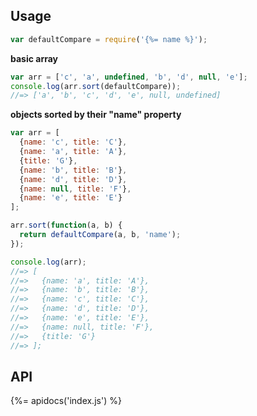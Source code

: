 ## Usage

```js
var defaultCompare = require('{%= name %}');
```

**basic array**

```js
var arr = ['c', 'a', undefined, 'b', 'd', null, 'e'];
console.log(arr.sort(defaultCompare));
//=> ['a', 'b', 'c', 'd', 'e', null, undefined]
```

**objects sorted by their "name" property**

```js
var arr = [
  {name: 'c', title: 'C'},
  {name: 'a', title: 'A'},
  {title: 'G'},
  {name: 'b', title: 'B'},
  {name: 'd', title: 'D'},
  {name: null, title: 'F'},
  {name: 'e', title: 'E'}
];

arr.sort(function(a, b) {
  return defaultCompare(a, b, 'name');
});

console.log(arr);
//=> [
//=>   {name: 'a', title: 'A'},
//=>   {name: 'b', title: 'B'},
//=>   {name: 'c', title: 'C'},
//=>   {name: 'd', title: 'D'},
//=>   {name: 'e', title: 'E'},
//=>   {name: null, title: 'F'},
//=>   {title: 'G'}
//=> ];
```

## API

{%= apidocs('index.js') %}